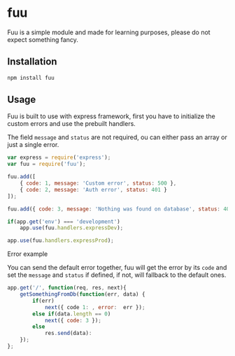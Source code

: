 # fuu

Fuu is a simple module and made for learning purposes, 
please do not expect something fancy.

## Installation

```bash
npm install fuu
```

## Usage

Fuu is built to use with express framework, first you have to initialize the
custom errors and use the prebuilt handlers.

The field `message` and `status` are not required, ou can either pass an array
or just a single error.

```js
var express = require('express');
var fuu = require('fuu');

fuu.add([
    { code: 1, message: 'Custom error', status: 500 },
    { code: 2, message: 'Auth error', status: 401 }    
]);

fuu.add({ code: 3, message: 'Nothing was found on database', status: 404 })

if(app.get('env') === 'development')
    app.use(fuu.handlers.expressDev);

app.use(fuu.handlers.expressProd);

```

Error example

You can send the default error together, fuu will get the error by its
`code` and set the `message` and `status` if defined, if not, will
fallback to the default ones.

```js
app.get('/', function(req, res, next){
    getSomethingFromDb(function(err, data) {
        if(err)
            next({ code 1: , error:  err });
        else if(data.length == 0)
            next({ code: 3 });
        else
            res.send(data):
    });
};
```